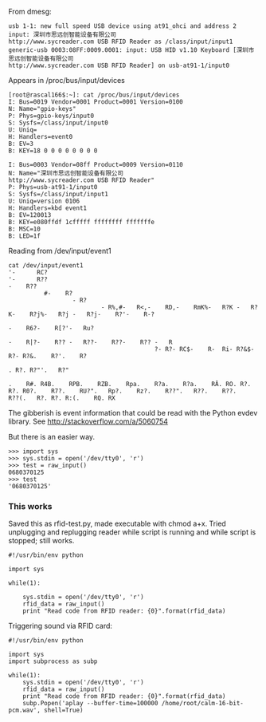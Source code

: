 From dmesg:

    usb 1-1: new full speed USB device using at91_ohci and address 2
    input: 深圳市思远创智能设备有限公司
    http://www.sycreader.com USB RFID Reader as /class/input/input1
    generic-usb 0003:08FF:0009.0001: input: USB HID v1.10 Keyboard [深圳市思远创智能设备有限公司
    http://www.sycreader.com USB RFID Reader] on usb-at91-1/input0

Appears in /proc/bus/input/devices

    [root@rascal166$:~]: cat /proc/bus/input/devices 
    I: Bus=0019 Vendor=0001 Product=0001 Version=0100
    N: Name="gpio-keys"
    P: Phys=gpio-keys/input0
    S: Sysfs=/class/input/input0
    U: Uniq=
    H: Handlers=event0 
    B: EV=3
    B: KEY=18 0 0 0 0 0 0 0 0
    
    I: Bus=0003 Vendor=08ff Product=0009 Version=0110
    N: Name="深圳市思远创智能设备有限公司
    http://www.sycreader.com USB RFID Reader"
    P: Phys=usb-at91-1/input0
    S: Sysfs=/class/input/input1
    U: Uniq=version 0106
    H: Handlers=kbd event1 
    B: EV=120013
    B: KEY=e080ffdf 1cfffff ffffffff fffffffe
    B: MSC=10
    B: LED=1f

Reading from /dev/input/event1

    cat /dev/input/event1
    '-      RC?
    '-      R??
    -    R??
              #-	R?
                      -	R?
                              -	R%,#-	R<,-	RD,-	RmK%-	R?K	-	R?K-	R?j%-	R?j	-	R?j-	R?'-	R-?
                                                                                                                                       -	R6?-	R[?'-	Ru?
                                                                                                                                                               -	R|?-	R?? -	R??-	R??-	R?? -	R
                                             ?-	R?-	RC$-	R-	Ri-	R?&$-	R?-	R?&.	R?'.	R?
                                                                                                                      .	R?.	R?"'.	R?"
                                                                                                                                               .	R#.	R4B.	RPB.	RZB.	Rpa.	R?a.	R?a.	RĀ.	R߀.	R?.	R?.	R0?.	R7?.	RU?".	Rp?.	Rz?.	R??".	R??.	R??.	R??(.	R?.	R?.	R:(.	RQ.	RX
The gibberish is event information that could be read with the Python evdev library. See http://stackoverflow.com/a/5060754

But there is an easier way.

    >>> import sys
    >>> sys.stdin = open('/dev/tty0', 'r')
    >>> test = raw_input()
    0680370125
    >>> test
    '0680370125'

### This works ###

Saved this as rfid-test.py, made executable with chmod a+x. Tried unplugging and replugging reader while script is running and while script is stopped; still works.

    #!/usr/bin/env python
    
    import sys
    
    while(1):
    
        sys.stdin = open('/dev/tty0', 'r')
        rfid_data = raw_input()
        print "Read code from RFID reader: {0}".format(rfid_data)

Triggering sound via RFID card:

    #!/usr/bin/env python
    
    import sys
    import subprocess as subp
    
    while(1):
        sys.stdin = open('/dev/tty0', 'r')
        rfid_data = raw_input()
        print "Read code from RFID reader: {0}".format(rfid_data)
        subp.Popen('aplay --buffer-time=100000 /home/root/calm-16-bit-pcm.wav', shell=True)
